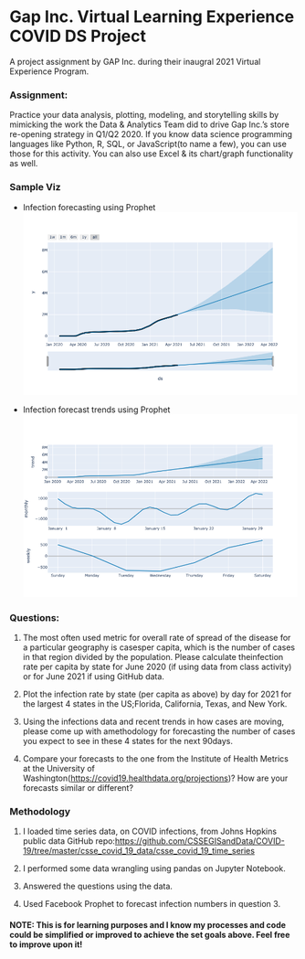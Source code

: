 # Gap Inc. Virtual Learning Experience COVID DS Project
A project assignment by GAP Inc. during their inaugral 2021 Virtual Experience Program.

### Assignment:

Practice your data analysis, plotting, modeling, and storytelling skills by mimicking the work the Data & Analytics Team did to drive Gap Inc.’s store re-opening strategy in Q1/Q2 2020. If you know data science programming languages like Python, R, SQL, or JavaScript(to name a few), you can use those for this activity. You can also use Excel & its chart/graph functionality as well.

### Sample Viz
- Infection forecasting using Prophet
![Plot Prediction](assets/newplot.png)

- Infection forecast trends using Prophet
![Forecast Trends](assets/trend_forecast.png)

### Questions:
1. The most often used metric for overall rate of spread of the disease for a particular geography is casesper capita, which is the number of cases in that region divided by the population. Please calculate theinfection rate per capita by state for June 2020 (if using data from class activity) or for June 2021 if using GitHub data.

2. Plot the infection rate by state (per capita as above) by day for 2021 for the largest 4 states in the US;Florida, California, Texas, and New York.

3. Using the infections data and recent trends in how cases are moving, please come up with amethodology for forecasting the number of cases you expect to see in these 4 states for the next 90days.

4. Compare your forecasts to the one from the Institute of Health Metrics at the University of Washington(https://covid19.healthdata.org/projections)? How are your forecasts similar or different?

### Methodology

1. I loaded time series data, on COVID infections, from Johns Hopkins public data GitHub repo:https://github.com/CSSEGISandData/COVID-19/tree/master/csse_covid_19_data/csse_covid_19_time_series

2. I performed some data wrangling using pandas on Jupyter Notebook. 

3. Answered the questions using the data.

4. Used Facebook Prophet to forecast infection numbers in question 3.

#### NOTE: This is for learning purposes and I know my processes and code could be simplified or improved to achieve the set goals above. Feel free to improve upon it!
